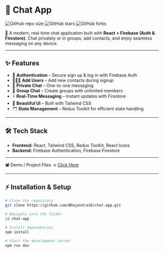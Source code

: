 # 💬 Chat App  

![GitHub repo size](https://img.shields.io/github/repo-size/BRajendra10/chat-app?color=blue)
![GitHub stars](https://img.shields.io/github/stars/BRajendra10/chat-app?style=social) 
![GitHub forks](https://img.shields.io/github/forks/BRajendra10/chat-app?style=social)

🚀 A modern, real-time chat application built with **React + Firebase (Auth & Firestore)**. Chat privately or in groups, add contacts, and enjoy seamless messaging on any device.

---

## ✨ Features  

- 🔐 **Authentication** – Secure sign up & log in with Firebase Auth
- 🧑‍🤝‍🧑 **Add Users** – Add new contacts during signup  
- 💬 **Private Chat** – One-to-one messaging  
- 👥 **Group Chat** – Create groups with unlimited members  
- ⚡ **Real-Time Messaging** – Instant updates with Firestore  
- 🎨 **Beautiful UI** – Built with Tailwind CSS  
- 🗂️ **State Management** – Redux Toolkit for efficient state handling  

---

## 🛠️ Tech Stack  

- **Frontend:** React, Tailwind CSS, Redux Toolkit, React Icons  
- **Backend:** Firebase Authentication, Firebase Firestore  

---

📽️ Demo / Project Files → [Click Here](https://drive.google.com/drive/folders/1Gxhwv7rdTfNH4ZYWFXj2m6svydSFj3rt?usp=sharing)

---

## ⚡ Installation & Setup  

```bash
# Clone the repository
git clone https://github.com/BRajendra10/chat-app.git

# Navigate into the folder
cd chat-app

# Install dependencies
npm install

# Start the development server
npm run dev

